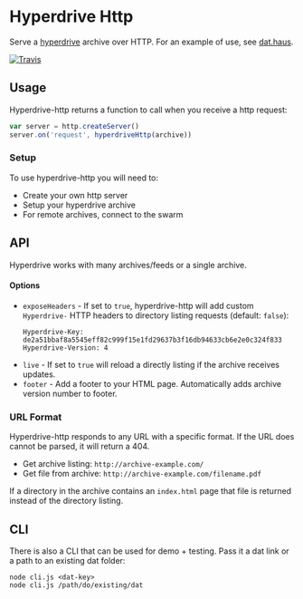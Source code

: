# Hyperdrive Http

Serve a [hyperdrive](https://github.com/mafintosh/hyperdrive) archive over HTTP. For an example of use, see [dat.haus](https://github.com/juliangruber/dat.haus).

[![Travis](https://api.travis-ci.org/joehand/hyperdrive-http.svg)](https://travis-ci.org/joehand/hyperdrive-http)

## Usage

Hyperdrive-http returns a function to call when you receive a http request:

```js
var server = http.createServer()
server.on('request', hyperdriveHttp(archive))
```

### Setup

To use hyperdrive-http you will need to:

* Create your own http server
* Setup your hyperdrive archive
* For remote archives, connect to the swarm

## API

Hyperdrive works with many archives/feeds or a single archive.

#### Options

- `exposeHeaders` - If set to `true`, hyperdrive-http will add custom `Hyperdrive-` HTTP headers to directory listing requests (default: `false`):
  ```http
  Hyperdrive-Key: de2a51bbaf8a5545eff82c999f15e1fd29637b3f16db94633cb6e2e0c324f833
  Hyperdrive-Version: 4
  ```
- `live` - If set to `true` will reload a directly listing if the archive receives updates.
- `footer` - Add a footer to your HTML page. Automatically adds archive version number to footer.

### URL Format

Hyperdrive-http responds to any URL with a specific format. If the URL does cannot be parsed, it will return a 404.

* Get archive listing: `http://archive-example.com/`
* Get file from archive: `http://archive-example.com/filename.pdf`

If a directory in the archive contains an `index.html` page that file is returned instead of the directory listing.

## CLI

There is also a CLI that can be used for demo + testing. Pass it a dat link or a path to an existing dat folder:

```
node cli.js <dat-key>
node cli.js /path/do/existing/dat
```
